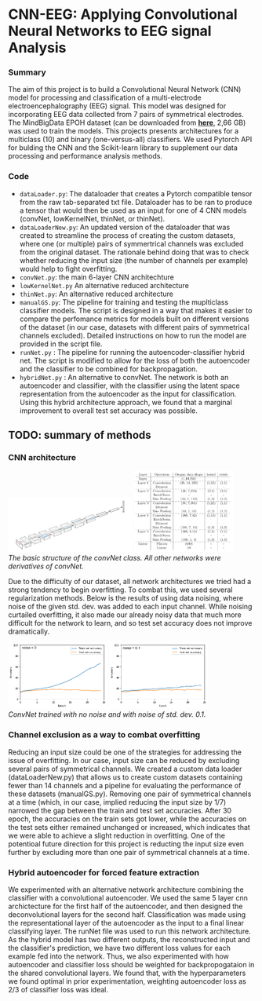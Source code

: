 # CNN-EEG: Applying Convolutional Neural Networks to EEG signal Analysis

### Summary
The aim of this project is to build a Convolutional Neural Network (CNN) model for processing and classification of a multi-electrode electroencephalography (EEG) signal. This model was designed for incorporating EEG data collected from 7 pairs of symmetrical electrodes. The MindBigData EPOH dataset (can be downloaded from **[here](http://mindbigdata.com/opendb/MindBigData-EP-v1.0.zip)**, 2,66 GB) was used to train the models. This projects presents architectures for a multiclass (10) and binary (one-versus-all) classifiers. We used Pytorch API for bulding the CNN and the Scikit-learn library to supplement our data processing and performance analysis methods. 

### Code
* `dataLoader.py`: The dataloader that creates a Pytorch compatible tensor from the raw tab-separated txt file. Dataloader has to be ran to produce a tensor that would then be used as an input for one of 4 CNN models (convNet, lowKernelNet, thinNet, or thinNet).
* `dataLoaderNew.py`: An updated version of the dataloader that was created to streamline the process of creating the custom datasets, where one (or multiple) pairs of symmertrical channels was excluded from the original dataset. The rationale behind doing that was to check whether reducing the input size (the number of channels per example) would help to fight overfitting. 
* `convNet.py`: the main 6-layer CNN architechture
* `lowKernelNet.py` An alternative reduced architecture 
* `thinNet.py`:  An alternative reduced architecture 
* `manualGS.py`: The pipeline for training and testing the muplticlass classifier models. The script is designed in a way that makes it easier to compare the perfomance metrics for models built on different versions of the dataset (in our case, datasets with different pairs of symmetrical channels excluded). Detailed instructions on how to run the model are provided in the script file.
* `runNet.py` : The pipeline for running the autoencoder-classifier hybrid net. The script is modified to allow for the loss of both the autoencoder and the classifier to be combined for backpropagation.
* `hybridNet.py` : An alternative to convNet. The network is both an autoencoder and classifier, with the classifier using the latent space representation from the autoencoder as the input for classification. Using this hybrid architecture approach, we found that a marginal improvement to overall test set accuracy was possible.



## TODO: summary of methods 


### CNN architecture
<p float="center">
  <img src="convnetSVG.PNG" width="50%" />
  <img src="latNetDiag.PNG" width="40%" />
  <br>
    <em> The basic structure of the convNet class. All other networks were derivatives of convNet. </em>
 </p>

Due to the difficulty of our dataset, all network architectures we tried had a strong tendency to begin overfitting. To combat this, we used several regularization methods. Below is the results of using data noising, where noise of the given std. dev. was added to each input channel. While noising curtailed overfitting, it also made our already noisy data that much more difficult for the network to learn, and so test set accuracy does not improve dramatically.

<p float="center">
  <img src="convnetDrop0WD3e-3Noise0.PNG" width="40%" />
  <img src="convnetDrop0WD3e-3Noise01.png" width="40%" />
  <br>
    <em> ConvNet trained with no noise and with noise of std. dev. 0.1. </em>
 </p>


### Channel exclusion as a way to combat overfitting 
Reducing an input size could be one of the strategies for addressing the issue of overfitting. In our case, input size can be reduced by excluding several pairs of symmetrical channels. We created a custom data loader (dataLoaderNew.py) that allows us to create custom datasets containing fewer than 14 channels and a pipeline for evaluating the performance of these datasets (manualGS.py). Removing one pair of symmetrical channels at a time (which, in our case, implied reducing the input size by 1/7) narrowed the gap between the train and test set accuracies. After 30 epoch, the accuracies on the train sets got lower, while the accuracies on the test sets either remained unchanged or increased, which indicates that we were able to achieve a slight reduction in overfitting. One of the potentioal future direction for this project is reducting the input size even further by excluding more than one pair of symmetrical channels at a time. 

### Hybrid autoencoder for forced feature extraction
We experimented with an alternative network architecture combining the classifier with a convolutional autoencoder. We used the same 5 layer cnn archictecture for the first half of the autoencoder, and then designed the deconvolutional layers for the second half. Classification was made using the representational layer of the autoencoder as the input to a final linear classifying layer. The runNet file was used to run this network architecture. As the hybrid model has two different outputs, the reconstructed input and the classifier's prediction, we have two different loss values for each example fed into the network. Thus, we also experimented with how autoencoder and classifier loss should be weighted for backpropogataion in the shared convolutional layers. We found that, with the hyperparameters we found optimal in prior experimentation, weighting autoencoder loss as 2/3 of classifier loss was ideal.
